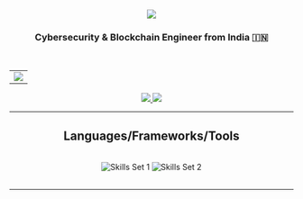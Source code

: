 <h1 align="center">
    <img src="https://readme-typing-svg.herokuapp.com/?font=Righteous&size=39&center=true&vCenter=true&width=500&height=70&duration=3000&lines=Hi+There!+😜;+I'm+Sanjeev+Varma!;" />
</h1>

<h3 align="center"> Cybersecurity & Blockchain Engineer from India 🇮🇳 </h3>

<br/>
  <table align="center"> 
    <tr>
          <td width="100%" align="center">
      <a href="https://wbnns.com/">
      <img src="https://images-wixmp-ed30a86b8c4ca887773594c2.wixmp.com/f/12cbe8a4-f55c-4b40-85bb-d8e1405e7b84/dbil9vw-3ca1e38e-3bf4-40a8-9339-801771202133.gif?token=eyJ0eXAiOiJKV1QiLCJhbGciOiJIUzI1NiJ9.eyJzdWIiOiJ1cm46YXBwOjdlMGQxODg5ODIyNjQzNzNhNWYwZDQxNWVhMGQyNmUwIiwiaXNzIjoidXJuOmFwcDo3ZTBkMTg4OTgyMjY0MzczYTVmMGQ0MTVlYTBkMjZlMCIsIm9iaiI6W1t7InBhdGgiOiJcL2ZcLzEyY2JlOGE0LWY1NWMtNGI0MC04NWJiLWQ4ZTE0MDVlN2I4NFwvZGJpbDl2dy0zY2ExZTM4ZS0zYmY0LTQwYTgtOTMzOS04MDE3NzEyMDIxMzMuZ2lmIn1dXSwiYXVkIjpbInVybjpzZXJ2aWNlOmZpbGUuZG93bmxvYWQiXX0.9wajlljm5JyX5WmCSKb1XfwxnmByW0drO8Y29vlpaAI">
      </a>
      </td>
      </tr>

  </table>
<!-- about me -->

<div align="center">


</div>


<!-- Connect with me -->

<div align="center"> 
  <a href="mailto:sanjeevvarmacode@gmail.com">
    <img src="https://img.shields.io/badge/Gmail-333333?style=for-the-badge&logo=gmail&logoColor=red" />
  </a>
  
  <a href="https://linkedin.com/in/sanjeev-varmabionicimposter/" target="_blank">
    <img src="https://img.shields.io/badge/LinkedIn-0077B5?style=for-the-badge&logo=linkedin&logoColor=white" target="_blank" />
  </a>
</div>

<hr/>

<!--languages frameworks and tools-->

<h2 align="center"> Languages/Frameworks/Tools </h2>

<br/>

<div align="center">

  <img src="https://skillicons.dev/icons?i=cpp,solidity,py,js,react,mongo" alt="Skills Set 1" />
  <img src="https://skillicons.dev/icons?i=nodejs,java,git,vim" alt="Skills Set 2" />

  <!-- Add a horizontal line (divider) -->

</div>



<br/>


<hr/>


